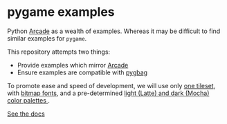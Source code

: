 # pygame examples

Python [Arcade](https://api.arcade.academy/en/latest/) as a wealth of examples. Whereas it may be difficult to find similar examples for `pygame`.

This repository attempts two things:

- Provide examples which mirror [Arcade](https://api.arcade.academy/en/latest/)
- Ensure examples are compatible with [pygbag](https://github.com/pygame-web/pygbag)

To promote ease and speed of development, we will use only [one tileset](https://www.kenney.nl/assets/tiny-dungeon), with [bitmap fonts](https://kenney.nl/assets/kenney-fonts), and a pre-determined [light (Latte) and dark (Mocha) color palettes ](https://catppuccin.com/palette).

[See the docs](https://8bit-pixies.github.io/pygame-examples/)
